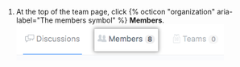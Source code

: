 1. At the top of the team page, click {% octicon "organization" aria-label="The members symbol" %} **Members**. ![Members tab](/assets/images/help/teams/members-tab.png)
